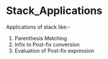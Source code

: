 # Stack_Applications
Applications of stack like:- 
1. Parenthesis Matching
2. Infix to Post-fix conversion
3. Evaluation of Post-fix expression
